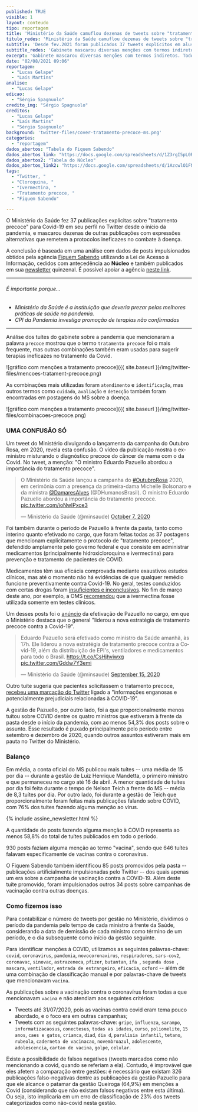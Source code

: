 ```yaml
---
published: TRUE
visible: 1
layout: conteudo
tipo: reportagem
title: 'Ministério da Saúde camuflou dezenas de tweets sobre "tratamento precoce"'
titulo_redes: 'Ministério da Saúde camuflou dezenas de tweets sobre "tratamento precoce"'
subtitle: 'Desde fev.2021 foram publicados 37 tweets explícitos em alusão a práticas ineficazes contra Covid-19, mas mascarou diversos outros com termos indiretos. Todos foram na gestão de Pazuello.'
subtitle_redes: 'Gabinete mascarou diversas menções com termos indiretos. Todos foram na gestão de Pazuello.'
excerpt: 'Gabinete mascarou diversas menções com termos indiretos. Todos foram na gestão de Pazuello.'
date: "02/08/2021 09:06"
reportagem:
  - "Lucas Gelape"
  - "Laís Martins"
analise:
  - "Lucas Gelape"
edicao:
  - "Sérgio Spagnuolo"
credito_img: "Sérgio Spagnuolo"
creditos:
  - "Lucas Gelape"
  - "Laís Martins"
  - "Sérgio Spagnuolo"
background: 'twitter-files/cover-tratamento-precoce-ms.png'
categories:
  - "reportagem"
dados_abertos: "Tabela do Fiquem Sabendo"
dados_abertos_link: "https://docs.google.com/spreadsheets/d/1Z3rgI5pL0REzxAHC1a-EWfWN_HtUrmgjzL738DZMnfg/edit#gid=972232188"
dados_abertos2: "Tabela do Núcleo"
dados_abertos_link2: "https://docs.google.com/spreadsheets/d/1AzcwlO1FNjFWElEnWAwT7NXYNm88uUp2KpyyvqNS4Tc/edit?usp=sharing"
tags:
  - "Twitter, "
  - "Cloroquina, "
  - "Ivermectina, "
  - "Tratamento precoce, "
  - "Fiquem Sabendo"

---
```


O Ministério da Saúde fez 37 publicações explícitas sobre "tratamento precoce" para Covid-19 em seu perfil no Twitter desde o início da pandemia, e mascarou dezenas de outras publicações com expressões alternativas que remetem a protocolos ineficazes no combate à doença.

A conclusão é baseada em uma análise com dados de posts impulsionados obtidos pela agência [Fiquem Sabendo](https://fiquemsabendo.com.br/) utilizando a Lei de Acesso à Informação, cedidos com antecedência ao **Núcleo** e também publicados em sua [newsletter](https://fiquemsabendo.substack.com/) quinzenal. É possível apoiar a agência [neste link](https://www.catarse.me/fiquemsabendo).


---

###### É importante porque...

- *Ministério da Saúde é a instituição que deveria prezar pelas melhores práticas de saúde na pandemia.*
- *CPI da Pandemia investiga promoção de terapias não confirmadas*

---

Análise dos tuítes do gabinete sobre a pandemia que mencionaram a palavra `precoce` mostrou que o termo `tratamento precoce` foi o mais frequente, mas outras combinações também eram usadas para sugerir terapias ineficazes no tratamento da Covid.

![gráfico com menções a tratamento precoce]({{ site.baseurl }}/img/twitter-files/mencoes-tratament-precoce.png)

As combinações mais utilizadas foram `atendimento` e `identificação`, mas outros termos como `cuidado`, `avaliação` e `detecção` também foram encontradas em postagens do MS sobre a doença.


![gráfico com menções a tratamento precoce]({{ site.baseurl }}/img/twitter-files/combinacoes-precoce.png)

### UMA CONFUSÃO SÓ

Um tweet do Ministério divulgando o lançamento da campanha do Outubro Rosa, em 2020, revela esta confusão. O vídeo da publicação mostra o ex-ministro misturando o diagnóstico precoce do câncer de mama com o da Covid. No tweet, a menção: "O ministro Eduardo Pazuello abordou a importância do tratamento precoce".

<blockquote class="twitter-tweet"><p lang="pt" dir="ltr">O Ministério da Saúde lançou a campanha do <a href="https://twitter.com/hashtag/OutubroRosa?src=hash&amp;ref_src=twsrc%5Etfw">#OutubroRosa</a> 2020, em cerimônia com a presença da primeira-dama Michelle Bolsonaro e da ministra <a href="https://twitter.com/DamaresAlves?ref_src=twsrc%5Etfw">@DamaresAlves</a> (@DHumanosBrasil). O ministro Eduardo Pazuello abordou a importância do tratamento precoce. <a href="https://t.co/ioNwIPxce3">pic.twitter.com/ioNwIPxce3</a></p>&mdash; Ministério da Saúde (@minsaude) <a href="https://twitter.com/minsaude/status/1313954640472358912?ref_src=twsrc%5Etfw">October 7, 2020</a></blockquote> <script async src="https://platform.twitter.com/widgets.js" charset="utf-8"></script>

Foi também durante o período de Pazuello à frente da pasta, tanto como interino quanto efetivado no cargo, que foram feitas todas as 37 postagens que mencionam explicitamente o protocolo de "tratamento precoce", defendido amplamente pelo governo federal e que consiste em administrar medicamentos (principalmente hidroxicloroquina e ivermectina) para prevenção e tratamento de pacientes de COVID.

Medicamentos têm sua eficácia comprovada mediante exaustivos estudos clínicos, mas até o momento não há evidências de que qualquer remédio funcione preventivamente contra Covid-19. No geral, testes conduzidos com certas drogas foram [insuficientes e inconclusivos](https://www.paho.org/pt/covid19). No fim de março deste ano, por exemplo, a OMS [recomendou](https://www.who.int/news-room/feature-stories/detail/who-advises-that-ivermectin-only-be-used-to-treat-covid-19-within-clinical-trials) que a ivermectina fosse utilizada somente em testes clínicos.

Um desses posts foi o [anúncio](https://twitter.com/minsaude/status/1305989842442936320) da efetivação de Pazuello no cargo, em que o Ministério destaca que o general "liderou a nova estratégia de tratamento precoce contra a Covid-19".

<blockquote class="twitter-tweet"><p lang="pt" dir="ltr">Eduardo Pazuello será efetivado como ministro da Saúde amanhã, às 17h. Ele liderou a nova estratégia de tratamento precoce contra a Covid-19, além da distribuição de EPI&#39;s, ventiladores e medicamentos para todo o Brasil. <a href="https://t.co/CsHjhviwxg">https://t.co/CsHjhviwxg</a> <a href="https://t.co/Gddw7Y3emi">pic.twitter.com/Gddw7Y3emi</a></p>&mdash; Ministério da Saúde (@minsaude) <a href="https://twitter.com/minsaude/status/1305989842442936320?ref_src=twsrc%5Etfw">September 15, 2020</a></blockquote> <script async src="https://platform.twitter.com/widgets.js" charset="utf-8"></script>

Outro tuíte sugeria que pacientes solicitassem o tratamento precoce, [recebeu uma marcação do Twitter](https://g1.globo.com/bemestar/coronavirus/noticia/2021/01/16/twitter-faz-alerta-em-post-do-ministerio-da-saude-de-informacao-enganosa.ghtml) ligado a "informações enganosas e potencialmente prejudiciais relacionadas à COVID-19".

A gestão de Pazuello, por outro lado, foi a que proporcionalmente menos tuitou sobre COVID dentre os quatro ministros que estiveram à frente da pasta desde o início da pandemia, com ao menos 54,3% dos posts sobre o assunto. Esse resultado é puxado principalmente pelo período entre setembro e dezembro de 2020, quando outros assuntos estiveram mais em pauta no Twitter do Ministério.

### Balanço

Em média, a conta oficial do MS publicou mais tuítes -- uma média de 15 por dia -- durante a gestão de Luiz Henrique Mandetta, o primeiro ministro e que permaneceu no cargo até 16 de abril. A menor quantidade de tuítes por dia foi feita durante o tempo de Nelson Teich a frente do MS -- média de 8,3 tuítes por dia. Por outro lado, foi durante a gestão de Teich que proporcionalmente foram feitas mais publicações falando sobre COVID, com 76% dos tuítes fazendo alguma menção ao vírus.

{% include assine_newsletter.html %}

A quantidade de posts fazendo alguma menção à COVID representa ao menos 58,8% do total de tuítes publicados em todo o período.

930 posts faziam alguma menção ao termo "vacina", sendo que 646 tuítes falavam especificamente de vacinas contra o coronavírus.

O Fiquem Sabendo também identificou 85 posts promovidos pela pasta -- publicações artificialmente impulsionadas pelo Twitter -- dos quais apenas um era sobre a campanha de vacinação contra a COVID-19. Além deste tuíte promovido, foram impulsionados outros 34 posts sobre campanhas de vacinação contra outras doenças.


### Como fizemos isso

Para contabilizar o número de tweets por gestão no Ministério, dividimos o período da pandemia pelo tempo de cada ministro à frente da Saúde, considerando a data de demissão de cada ministro como término de um período, e o dia subsequente como início da gestão seguinte.

Para identificar menções à COVID, utilizamos as seguintes palavras-chave: `covid`, `coronavirus`, `pandemia`, `novocoronavirus`, `respiradores`, `sars-cov2`, `coronavac`, `sinovac`, `astrazeneca`, `pfizer`, `butantan`, `ifa `, `segunda dose `, `mascara`, `ventilador`, `entrada de estrangeiro`, `eficacia`, `oxford` -- além de uma combinação de classificação manual e por palavras-chave de tweets que mencionavam `vacina`.

As publicações sobre a vacinação contra o coronavírus foram todas a que mencionavam `vacina` e não atendiam aos seguintes critérios:
-  Tweets até 31/07/2020, pois as vacinas contra covid eram tema pouco abordado, e o foco era em outras campanhas;
- Tweets com as seguintes palavras-chave: `gripe`, `influenza`, `sarampo`, `informatizacaosus`, `conectesus`, `todas as idades`, `curso`, `poliomelite`, `15 anos`, `caes e gatos`, `crianca`, `diad`, `dia d`, `paralisia infantil`, `tetano`, `rubeola`, `caderneta de vacinacao`, `novembroazul`, `adolescente`, `adolescencia`, `cartao de vacina`, `golpe`, `celular`.

Existe a possibilidade de falsos negativos (tweets marcados como não mencionando a covid, quando se referiam a ela). Contudo, é improvável que eles afetem a comparação entre gestões: é necessário que existam 326 publicações falso-negativas dentre as publicações da gestão Pazuello para que ele alcance o patamar da gestão Queiroga (64,9%) em menções a Covid (considerando que não existam falsos negativos entre esta última). Ou seja, isto implicaria em um erro de classificação de 23% dos tweets categorizados como não-covid nesta gestão.
